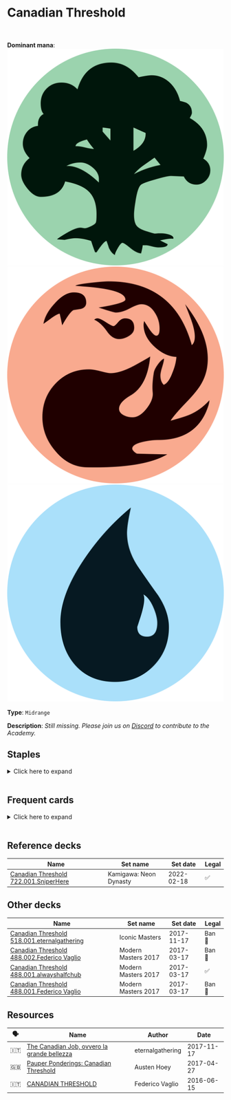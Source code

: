 <!-- This page is automatically generated by Myr: do not update it manually. -->
<!-- Changes directly applied here will be lost. -->
<!-- If you plan to update this page, please update the template at https://github.com/Pauperformance/pauperformance-bot -->
<!-- Templates can be found under pauperformance-bot/resources/templates/ -->
# Canadian Threshold
<br/>


**Dominant mana**: <img src="../resources/images/mana/G.png" class="dominant-mana-icon"/> <img src="../resources/images/mana/R.png" class="dominant-mana-icon"/> <img src="../resources/images/mana/U.png" class="dominant-mana-icon"/>

**Type**: `Midrange`

**Description**: _Still missing. Please join us on [Discord](https://discord.gg/fYQbpjjkQ3) to contribute to the Academy._


## **Staples**

<details>
  <summary>Click here to expand</summary>
<a href="https://scryfall.com/card/isd/51/delver-of-secrets-insectile-aberration"><img src="https://c1.scryfall.com/file/scryfall-cards/normal/front/1/1/11bf83bb-c95b-4b4f-9a56-ce7a1816307a.jpg" class="archetype-card rounded-image"/></a>
<a href="https://scryfall.com/card/jmp/342/lightning-bolt"><img src="https://c1.scryfall.com/file/scryfall-cards/normal/front/c/e/ce711943-c1a1-43a0-8b89-8d169cfb8e06.jpg" class="archetype-card rounded-image"/></a>
<a href="https://scryfall.com/card/mh1/174/nimble-mongoose"><img src="https://c1.scryfall.com/file/scryfall-cards/normal/front/8/a/8a6374ad-71be-422e-bd76-4f08fbf43048.jpg" class="archetype-card rounded-image"/></a>
</details><br/>



## **Frequent cards**

<details>
  <summary>Click here to expand</summary>
<a href="https://scryfall.com/card/uma/156/basking-rootwalla"><img src="https://c1.scryfall.com/file/scryfall-cards/normal/front/2/6/26bfde99-7761-48e1-851a-522f888d0f6c.jpg" class="archetype-card rounded-image"/></a>
<a href="https://scryfall.com/card/c21/115/brainstorm"><img src="https://c1.scryfall.com/file/scryfall-cards/normal/front/0/3/0359f212-9564-41a9-870b-d2c57455a695.jpg" class="archetype-card rounded-image"/></a>
<a href="https://scryfall.com/card/pls/22/confound"><img src="https://c1.scryfall.com/file/scryfall-cards/normal/front/4/f/4f3b7d39-ce98-48e2-b2bf-0d55b4d3102b.jpg" class="archetype-card rounded-image"/></a>
<a href="https://scryfall.com/card/mh2/267/counterspell"><img src="https://c1.scryfall.com/file/scryfall-cards/normal/front/1/9/1920dae4-fb92-4f19-ae4b-eb3276b8dac7.jpg" class="archetype-card rounded-image"/></a>
<a href="https://scryfall.com/card/ema/44/daze"><img src="https://c1.scryfall.com/file/scryfall-cards/normal/front/f/0/f05e9a3e-8a35-4687-85cb-e31b3927a5e2.jpg" class="archetype-card rounded-image"/></a>
<a href="https://scryfall.com/card/roe/59/deprive"><img src="https://c1.scryfall.com/file/scryfall-cards/normal/front/2/e/2efecdd9-bd3a-4b79-92da-6485589d5bde.jpg" class="archetype-card rounded-image"/></a>
<a href="https://scryfall.com/card/bfz/76/dispel"><img src="https://c1.scryfall.com/file/scryfall-cards/normal/front/b/c/bceab6b3-6b64-4964-a501-ce806a6c13ad.jpg" class="archetype-card rounded-image"/></a>
<a href="https://scryfall.com/card/c21/89/dispellers-capsule"><img src="https://c1.scryfall.com/file/scryfall-cards/normal/front/e/b/ebecd3d1-15ed-4501-89af-4718a212332d.jpg" class="archetype-card rounded-image"/></a>
<a href="https://scryfall.com/card/mh1/51/faerie-seer"><img src="https://c1.scryfall.com/file/scryfall-cards/normal/front/d/1/d1fcfeb4-1818-4e08-be4c-27b8a9dc12e6.jpg" class="archetype-card rounded-image"/></a>
<a href="https://scryfall.com/card/c21/168/faithless-looting"><img src="https://c1.scryfall.com/file/scryfall-cards/normal/front/1/d/1d6e5cc9-bd48-41b6-ac20-5a3e38aecdc5.jpg" class="archetype-card rounded-image"/></a>
<a href="https://scryfall.com/card/hou/92/firebrand-archer"><img src="https://c1.scryfall.com/file/scryfall-cards/normal/front/6/d/6ddc6b73-298b-4afa-990a-63706e77dd9f.jpg" class="archetype-card rounded-image"/></a>
<a href="https://scryfall.com/card/nph/35/gitaxian-probe"><img src="https://c1.scryfall.com/file/scryfall-cards/normal/front/9/9/995486ce-58bb-4753-a812-0ca73ef1a235.jpg" class="archetype-card rounded-image"/></a>
<a href="https://scryfall.com/card/jvc/27/gush"><img src="https://c1.scryfall.com/file/scryfall-cards/normal/front/d/4/d4a3a921-3b7f-474c-b8c3-67a1a6ba5cc1.jpg" class="archetype-card rounded-image"/></a>
<a href="https://scryfall.com/card/uma/170/hooting-mandrills"><img src="https://c1.scryfall.com/file/scryfall-cards/normal/front/6/d/6dfbd094-1d59-4539-80e1-595227d3e64d.jpg" class="archetype-card rounded-image"/></a>
<a href="https://scryfall.com/card/2xm/208/manamorphose"><img src="https://c1.scryfall.com/file/scryfall-cards/normal/front/f/a/faf9070e-14be-4ce5-a19a-6addc79359c1.jpg" class="archetype-card rounded-image"/></a>
<a href="https://scryfall.com/card/ema/60/memory-lapse"><img src="https://c1.scryfall.com/file/scryfall-cards/normal/front/3/0/30202613-d05f-4f47-af97-d0b75ccac293.jpg" class="archetype-card rounded-image"/></a>
<a href="https://scryfall.com/card/jud/46/mental-note"><img src="https://c1.scryfall.com/file/scryfall-cards/normal/front/1/f/1f343724-6ecd-494f-8bfc-93676af4e173.jpg" class="archetype-card rounded-image"/></a>
<a href="https://scryfall.com/card/c21/125/ponder"><img src="https://c1.scryfall.com/file/scryfall-cards/normal/front/9/c/9cee2eb1-f60e-4626-ba4a-b543142ca950.jpg" class="archetype-card rounded-image"/></a>
<a href="https://scryfall.com/card/me3/47/remove-soul"><img src="https://c1.scryfall.com/file/scryfall-cards/normal/front/7/5/75c4b4d6-2230-4fb0-b127-b9e820d56048.jpg" class="archetype-card rounded-image"/></a>
<a href="https://scryfall.com/card/uma/68/rune-snag"><img src="https://c1.scryfall.com/file/scryfall-cards/normal/front/4/0/40d72a34-0f31-4fec-b5a5-4574199bc312.jpg" class="archetype-card rounded-image"/></a>
<a href="https://scryfall.com/card/csp/97/skred"><img src="https://c1.scryfall.com/file/scryfall-cards/normal/front/b/3/b3d6d42a-7607-4361-acc4-7f3cb956bfc9.jpg" class="archetype-card rounded-image"/></a>
<a href="https://scryfall.com/card/mma/65/spellstutter-sprite"><img src="https://c1.scryfall.com/file/scryfall-cards/normal/front/3/8/3899605d-2203-4ab6-9ff5-69490382eea4.jpg" class="archetype-card rounded-image"/></a>
<a href="https://scryfall.com/card/mm3/53/tandem-lookout"><img src="https://c1.scryfall.com/file/scryfall-cards/normal/front/3/e/3e44b411-ccb8-44c8-a021-2372c945f0d3.jpg" class="archetype-card rounded-image"/></a>
<a href="https://scryfall.com/card/jmp/365/thermo-alchemist"><img src="https://c1.scryfall.com/file/scryfall-cards/normal/front/b/3/b37c1b56-621a-4908-89b2-21622d195223.jpg" class="archetype-card rounded-image"/></a>
<a href="https://scryfall.com/card/jmp/185/thought-scour"><img src="https://c1.scryfall.com/file/scryfall-cards/normal/front/1/4/142944d5-1b11-4ec4-b6b4-b5c03e682cd3.jpg" class="archetype-card rounded-image"/></a>
<a href="https://scryfall.com/card/mh2/145/unholy-heat"><img src="https://c1.scryfall.com/file/scryfall-cards/normal/front/2/b/2b73d294-6ab1-4051-9b0f-d8e335d37674.jpg" class="archetype-card rounded-image"/></a>
<a href="https://scryfall.com/card/mm2/66/vapor-snag"><img src="https://c1.scryfall.com/file/scryfall-cards/normal/front/5/9/59f26d0a-e9f3-442f-b5c6-8016cf736432.jpg" class="archetype-card rounded-image"/></a>
<a href="https://scryfall.com/card/ema/191/werebear"><img src="https://c1.scryfall.com/file/scryfall-cards/normal/front/2/2/224ea635-b95b-4803-8716-edd4cb655923.jpg" class="archetype-card rounded-image"/></a>
</details><br/>



## **Reference decks**

| Name | Set name | Set date | Legal |
| -----| -------- | -------- | ----- |
| [Canadian Threshold 722.001.SniperHere](https://www.mtggoldfish.com/deck/4848404) | Kamigawa: Neon Dynasty | 2022-02-18 | ✅ |




## **Other decks**

| Name | Set name | Set date | Legal |
| -----| -------- | -------- | ----- |
| [Canadian Threshold 518.001.eternalgathering](https://www.mtggoldfish.com/deck/4351079) | Iconic Masters | 2017-11-17 | Ban 🔨 |
| [Canadian Threshold 488.002.Federico Vaglio](https://www.mtggoldfish.com/deck/4351957) | Modern Masters 2017 | 2017-03-17 | Ban 🔨 |
| [Canadian Threshold 488.001.alwayshalfchub](https://www.mtggoldfish.com/deck/4351076) | Modern Masters 2017 | 2017-03-17 | ✅ |
| [Canadian Threshold 488.001.Federico Vaglio](https://www.mtggoldfish.com/deck/4351949) | Modern Masters 2017 | 2017-03-17 | Ban 🔨 |






## **Resources**

| 🗣️ | Name | Author | Date |
| -- | ---- | ------ | ---- |
| 🇮🇹 | <a target="_blank" href="https://eternalgathering.altervista.org/the-canadian-job-ovvero-la-grande-bellezza/">The Canadian Job, ovvero la grande bellezza</a> | eternalgathering | 2017-11-17   |
| 🇬🇧 | <a target="_blank" href="http://themanabase.wpengine.com/pauper-ponderings-canadian-threshold/">Pauper Ponderings: Canadian Threshold</a> | Austen Hoey | 2017-04-27   |
| 🇮🇹 | <a target="_blank" href="https://paupernexus.wixsite.com/paupernexus/primer-canadian-threshold">CANADIAN THRESHOLD</a> | Federico Vaglio | 2016-06-15   |

